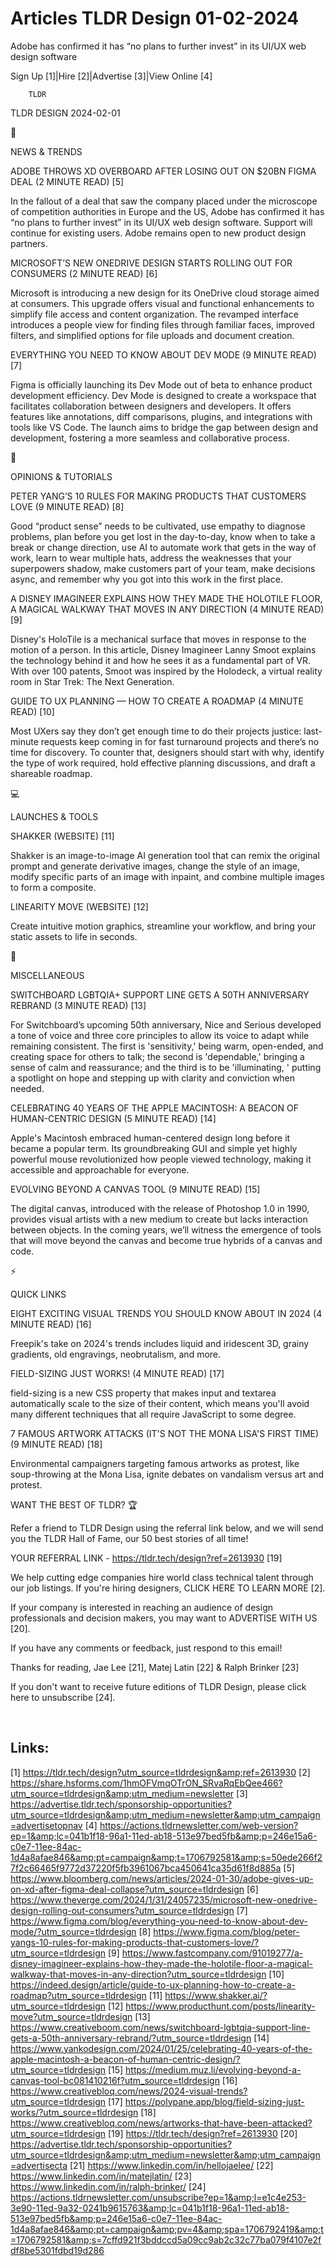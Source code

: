 # Articles TLDR Design 01-02-2024

Adobe has confirmed it has “no plans to further invest” in its
UI/UX web design software  

Sign Up [1]|Hire [2]|Advertise [3]|View Online [4] 

		TLDR 

TLDR DESIGN 2024-02-01

📱 

NEWS & TRENDS

 ADOBE THROWS XD OVERBOARD AFTER LOSING OUT ON $20BN FIGMA DEAL (2
MINUTE READ) [5] 

 In the fallout of a deal that saw the company placed under the
microscope of competition authorities in Europe and the US, Adobe has
confirmed it has “no plans to further invest” in its UI/UX web
design software. Support will continue for existing users. Adobe
remains open to new product design partners. 

 MICROSOFT’S NEW ONEDRIVE DESIGN STARTS ROLLING OUT FOR CONSUMERS (2
MINUTE READ) [6] 

 Microsoft is introducing a new design for its OneDrive cloud storage
aimed at consumers. This upgrade offers visual and functional
enhancements to simplify file access and content organization. The
revamped interface introduces a people view for finding files through
familiar faces, improved filters, and simplified options for file
uploads and document creation. 

 EVERYTHING YOU NEED TO KNOW ABOUT DEV MODE (9 MINUTE READ) [7] 

 Figma is officially launching its Dev Mode out of beta to enhance
product development efficiency. Dev Mode is designed to create a
workspace that facilitates collaboration between designers and
developers. It offers features like annotations, diff comparisons,
plugins, and integrations with tools like VS Code. The launch aims to
bridge the gap between design and development, fostering a more
seamless and collaborative process. 

🚀 

OPINIONS & TUTORIALS

 PETER YANG’S 10 RULES FOR MAKING PRODUCTS THAT CUSTOMERS LOVE (9
MINUTE READ) [8] 

 Good “product sense” needs to be cultivated, use empathy to
diagnose problems, plan before you get lost in the day-to-day, know
when to take a break or change direction, use AI to automate work that
gets in the way of work, learn to wear multiple hats, address the
weaknesses that your superpowers shadow, make customers part of your
team, make decisions async, and remember why you got into this work in
the first place. 

 A DISNEY IMAGINEER EXPLAINS HOW THEY MADE THE HOLOTILE FLOOR, A
MAGICAL WALKWAY THAT MOVES IN ANY DIRECTION (4 MINUTE READ) [9] 

 Disney's HoloTile is a mechanical surface that moves in response to
the motion of a person. In this article, Disney Imagineer Lanny Smoot
explains the technology behind it and how he sees it as a fundamental
part of VR. With over 100 patents, Smoot was inspired by the Holodeck,
a virtual reality room in Star Trek: The Next Generation. 

 GUIDE TO UX PLANNING — HOW TO CREATE A ROADMAP (4 MINUTE READ) [10]


 Most UXers say they don’t get enough time to do their projects
justice: last-minute requests keep coming in for fast turnaround
projects and there’s no time for discovery. To counter that,
designers should start with why, identify the type of work required,
hold effective planning discussions, and draft a shareable roadmap. 

💻 

LAUNCHES & TOOLS

 SHAKKER (WEBSITE) [11] 

 Shakker is an image-to-image AI generation tool that can remix the
original prompt and generate derivative images, change the style of an
image, modify specific parts of an image with inpaint, and combine
multiple images to form a composite. 

 LINEARITY MOVE (WEBSITE) [12] 

 Create intuitive motion graphics, streamline your workflow, and bring
your static assets to life in seconds. 

🎁 

MISCELLANEOUS

 SWITCHBOARD LGBTQIA+ SUPPORT LINE GETS A 50TH ANNIVERSARY REBRAND (3
MINUTE READ) [13] 

 For Switchboard’s upcoming 50th anniversary, Nice and Serious
developed a tone of voice and three core principles to allow its voice
to adapt while remaining consistent. The first is 'sensitivity,' being
warm, open-ended, and creating space for others to talk; the second is
'dependable,' bringing a sense of calm and reassurance; and the third
is to be 'illuminating, ' putting a spotlight on hope and stepping up
with clarity and conviction when needed. 

 CELEBRATING 40 YEARS OF THE APPLE MACINTOSH: A BEACON OF
HUMAN-CENTRIC DESIGN (5 MINUTE READ) [14] 

 Apple's Macintosh embraced human-centered design long before it
became a popular term. Its groundbreaking GUI and simple yet highly
powerful mouse revolutionized how people viewed technology, making it
accessible and approachable for everyone. 

 EVOLVING BEYOND A CANVAS TOOL (9 MINUTE READ) [15] 

 The digital canvas, introduced with the release of Photoshop 1.0 in
1990, provides visual artists with a new medium to create but lacks
interaction between objects. In the coming years, we’ll witness the
emergence of tools that will move beyond the canvas and become true
hybrids of a canvas and code. 

⚡ 

QUICK LINKS

 EIGHT EXCITING VISUAL TRENDS YOU SHOULD KNOW ABOUT IN 2024 (4 MINUTE
READ) [16] 

 Freepik's take on 2024's trends includes liquid and iridescent 3D,
grainy gradients, old engravings, neobrutalism, and more. 

 FIELD-SIZING JUST WORKS! (4 MINUTE READ) [17] 

 field-sizing is a new CSS property that makes input and textarea
automatically scale to the size of their content, which means you'll
avoid many different techniques that all require JavaScript to some
degree. 

 7 FAMOUS ARTWORK ATTACKS (IT'S NOT THE MONA LISA'S FIRST TIME) (9
MINUTE READ) [18] 

 Environmental campaigners targeting famous artworks as protest, like
soup-throwing at the Mona Lisa, ignite debates on vandalism versus art
and protest. 

WANT THE BEST OF TLDR? 🏆

Refer a friend to TLDR Design using the referral link below, and we
will send you the TLDR Hall of Fame, our 50 best stories of all time!

YOUR REFERRAL LINK - https://tldr.tech/design?ref=2613930 [19]

 We help cutting edge companies hire world class technical talent
through our job listings. If you're hiring designers, CLICK HERE TO
LEARN MORE [2]. 

If your company is interested in reaching an audience of design
professionals and decision makers, you may want to ADVERTISE WITH US
[20]. 

If you have any comments or feedback, just respond to this email! 

Thanks for reading, 
Jae Lee [21], Matej Latin [22] & Ralph Brinker [23] 

If you don't want to receive future editions of TLDR Design,
please click here to unsubscribe [24]. 

  

 

Links:
------
[1] https://tldr.tech/design?utm_source=tldrdesign&amp;ref=2613930
[2] https://share.hsforms.com/1hmOFVmqOTrON_SRvaRqEbQee466?utm_source=tldrdesign&amp;utm_medium=newsletter
[3] https://advertise.tldr.tech/sponsorship-opportunities?utm_source=tldrdesign&amp;utm_medium=newsletter&amp;utm_campaign=advertisetopnav
[4] https://actions.tldrnewsletter.com/web-version?ep=1&amp;lc=041b1f18-96a1-11ed-ab18-513e97bed5fb&amp;p=246e15a6-c0e7-11ee-84ac-1d4a8afae846&amp;pt=campaign&amp;t=1706792581&amp;s=50ede266f27f2c66465f9772d37220f5fb3961067bca450641ca35d61f8d885a
[5] https://www.bloomberg.com/news/articles/2024-01-30/adobe-gives-up-on-xd-after-figma-deal-collapse?utm_source=tldrdesign
[6] https://www.theverge.com/2024/1/31/24057235/microsoft-new-onedrive-design-rolling-out-consumers?utm_source=tldrdesign
[7] https://www.figma.com/blog/everything-you-need-to-know-about-dev-mode/?utm_source=tldrdesign
[8] https://www.figma.com/blog/peter-yangs-10-rules-for-making-products-that-customers-love/?utm_source=tldrdesign
[9] https://www.fastcompany.com/91019277/a-disney-imagineer-explains-how-they-made-the-holotile-floor-a-magical-walkway-that-moves-in-any-direction?utm_source=tldrdesign
[10] https://indeed.design/article/guide-to-ux-planning-how-to-create-a-roadmap?utm_source=tldrdesign
[11] https://www.shakker.ai/?utm_source=tldrdesign
[12] https://www.producthunt.com/posts/linearity-move?utm_source=tldrdesign
[13] https://www.creativeboom.com/news/switchboard-lgbtqia-support-line-gets-a-50th-anniversary-rebrand/?utm_source=tldrdesign
[14] https://www.yankodesign.com/2024/01/25/celebrating-40-years-of-the-apple-macintosh-a-beacon-of-human-centric-design/?utm_source=tldrdesign
[15] https://medium.muz.li/evolving-beyond-a-canvas-tool-bc081410216f?utm_source=tldrdesign
[16] https://www.creativebloq.com/news/2024-visual-trends?utm_source=tldrdesign
[17] https://polypane.app/blog/field-sizing-just-works/?utm_source=tldrdesign
[18] https://www.creativebloq.com/news/artworks-that-have-been-attacked?utm_source=tldrdesign
[19] https://tldr.tech/design?ref=2613930
[20] https://advertise.tldr.tech/sponsorship-opportunities?utm_source=tldrdesign&amp;utm_medium=newsletter&amp;utm_campaign=advertisecta
[21] https://www.linkedin.com/in/hellojaelee/
[22] https://www.linkedin.com/in/matejlatin/
[23] https://www.linkedin.com/in/ralph-brinker/
[24] https://actions.tldrnewsletter.com/unsubscribe?ep=1&amp;l=e1c4e253-3e90-11ed-9a32-0241b9615763&amp;lc=041b1f18-96a1-11ed-ab18-513e97bed5fb&amp;p=246e15a6-c0e7-11ee-84ac-1d4a8afae846&amp;pt=campaign&amp;pv=4&amp;spa=1706792419&amp;t=1706792581&amp;s=7cffd921f3bddccd5a09cc9ab2c32c77ba079f4107e2fdf8be5301fdbd19d286